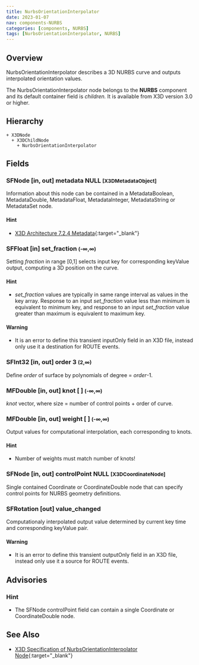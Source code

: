 ```yaml
---
title: NurbsOrientationInterpolator
date: 2023-01-07
nav: components-NURBS
categories: [components, NURBS]
tags: [NurbsOrientationInterpolator, NURBS]
---
```

<style>
.post h3 {
  word-spacing: 0.2em;
}
</style>

## Overview

NurbsOrientationInterpolator describes a 3D NURBS curve and outputs interpolated orientation values.

The NurbsOrientationInterpolator node belongs to the **NURBS** component and its default container field is *children.* It is available from X3D version 3.0 or higher.

## Hierarchy

```
+ X3DNode
  + X3DChildNode
    + NurbsOrientationInterpolator
```

## Fields

### SFNode [in, out] **metadata** NULL <small>[X3DMetadataObject]</small>

Information about this node can be contained in a MetadataBoolean, MetadataDouble, MetadataFloat, MetadataInteger, MetadataString or MetadataSet node.

#### Hint

- [X3D Architecture 7.2.4 Metadata](https://www.web3d.org/specifications/X3Dv4Draft/ISO-IEC19775-1v4-IS.proof//Part01/components/core.html#Metadata){:target="_blank"}

### SFFloat [in] **set_fraction** <small>(-∞,∞)</small>

Setting *fraction* in range [0,1] selects input key for corresponding keyValue output, computing a 3D position on the curve.

#### Hint

- *set_fraction* values are typically in same range interval as values in the key array. Response to an input *set_fraction* value less than minimum is equivalent to minimum key, and response to an input *set_fraction* value greater than maximum is equivalent to maximum key.

#### Warning

- It is an error to define this transient inputOnly field in an X3D file, instead only use it a destination for ROUTE events.

### SFInt32 [in, out] **order** 3 <small>(2,∞)</small>

Define *order* of surface by polynomials of degree = *order*-1.

### MFDouble [in, out] **knot** [ ] <small>(-∞,∞)</small>

*knot* vector, where size = number of control points + order of curve.

### MFDouble [in, out] **weight** [ ] <small>(-∞,∞)</small>

Output values for computational interpolation, each corresponding to knots.

#### Hint

- Number of weights must match number of knots!

### SFNode [in, out] **controlPoint** NULL <small>[X3DCoordinateNode]</small>

Single contained Coordinate or CoordinateDouble node that can specify control points for NURBS geometry definitions.

### SFRotation [out] **value_changed**

Computationaly interpolated output value determined by current key time and corresponding keyValue pair.

#### Warning

- It is an error to define this transient outputOnly field in an X3D file, instead only use it a source for ROUTE events.

## Advisories

### Hint

- The SFNode controlPoint field can contain a single Coordinate or CoordinateDouble node.

## See Also

- [X3D Specification of NurbsOrientationInterpolator Node](https://www.web3d.org/documents/specifications/19775-1/V4.0/Part01/components/nurbs.html#NurbsOrientationInterpolator){:target="_blank"}
